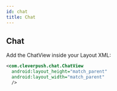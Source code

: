 ```yaml
---
id: chat
title: Chat
---
```


## Chat

Add the ChatView inside your Layout XML:

```xml
<com.cleverpush.chat.ChatView
  android:layout_height="match_parent"
  android:layout_width="match_parent"
  />
```
